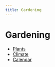 ```yaml
---
title: Gardening
---
```


# Gardening

- [Plants](/gardening/plants)
- [Climate](/gardening/climate)
- [Calendar](/gardening/calendar)
